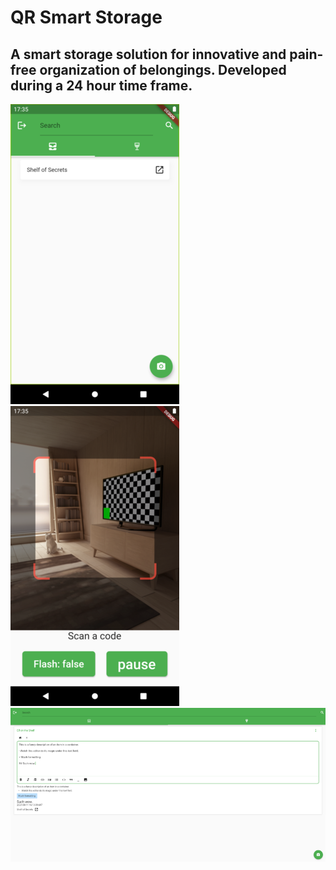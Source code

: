 # QR Smart Storage

## A smart storage solution for innovative and pain-free organization of belongings. Developed during a 24 hour time frame.

![Phone version](docs/android-containers.png)
![Scanning a code](docs/scan-qr.png)
![Web version](docs/web.png)